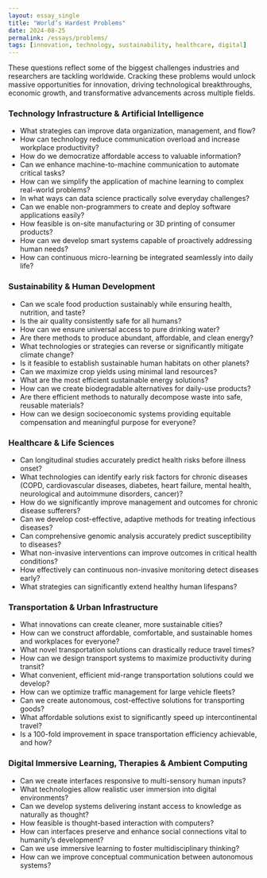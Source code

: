 ```yaml
---
layout: essay_single
title: "World’s Hardest Problems"
date: 2024-08-25
permalink: /essays/problems/
tags: [innovation, technology, sustainability, healthcare, digital]
---
```


These questions reflect some of the biggest challenges industries and researchers are tackling worldwide. Cracking these problems would unlock massive opportunities for innovation, driving technological breakthroughs, economic growth, and transformative advancements across multiple fields.

### Technology Infrastructure & Artificial Intelligence

*   What strategies can improve data organization, management, and flow?
*   How can technology reduce communication overload and increase workplace productivity?
*   How do we democratize affordable access to valuable information?
*   Can we enhance machine-to-machine communication to automate critical tasks?
*   How can we simplify the application of machine learning to complex real-world problems?
*   In what ways can data science practically solve everyday challenges?
*   Can we enable non-programmers to create and deploy software applications easily?
*   How feasible is on-site manufacturing or 3D printing of consumer products?
*   How can we develop smart systems capable of proactively addressing human needs?
*   How can continuous micro-learning be integrated seamlessly into daily life?

### Sustainability & Human Development

*   Can we scale food production sustainably while ensuring health, nutrition, and taste?
*   Is the air quality consistently safe for all humans?
*   How can we ensure universal access to pure drinking water?
*   Are there methods to produce abundant, affordable, and clean energy?
*   What technologies or strategies can reverse or significantly mitigate climate change?
*   Is it feasible to establish sustainable human habitats on other planets?
*   Can we maximize crop yields using minimal land resources?
*   What are the most efficient sustainable energy solutions?
*   How can we create biodegradable alternatives for daily-use products?
*   Are there efficient methods to naturally decompose waste into safe, reusable materials?
*   How can we design socioeconomic systems providing equitable compensation and meaningful purpose for everyone?

### Healthcare & Life Sciences

*   Can longitudinal studies accurately predict health risks before illness onset?
*   What technologies can identify early risk factors for chronic diseases (COPD, cardiovascular diseases, diabetes, heart failure, mental health, neurological and autoimmune disorders, cancer)?
*   How do we significantly improve management and outcomes for chronic disease sufferers?
*   Can we develop cost-effective, adaptive methods for treating infectious diseases?
*   Can comprehensive genomic analysis accurately predict susceptibility to diseases?
*   What non-invasive interventions can improve outcomes in critical health conditions?
*   How effectively can continuous non-invasive monitoring detect diseases early?
*   What strategies can significantly extend healthy human lifespans?

### Transportation & Urban Infrastructure

*   What innovations can create cleaner, more sustainable cities?
*   How can we construct affordable, comfortable, and sustainable homes and workplaces for everyone?
*   What novel transportation solutions can drastically reduce travel times?
*   How can we design transport systems to maximize productivity during transit?
*   What convenient, efficient mid-range transportation solutions could we develop?
*   How can we optimize traffic management for large vehicle fleets?
*   Can we create autonomous, cost-effective solutions for transporting goods?
*   What affordable solutions exist to significantly speed up intercontinental travel?
*   Is a 100-fold improvement in space transportation efficiency achievable, and how?

### Digital Immersive Learning, Therapies & Ambient Computing

*   Can we create interfaces responsive to multi-sensory human inputs?
*   What technologies allow realistic user immersion into digital environments?
*   Can we develop systems delivering instant access to knowledge as naturally as thought?
*   How feasible is thought-based interaction with computers?
*   How can interfaces preserve and enhance social connections vital to humanity’s development?
*   Can we use immersive learning to foster multidisciplinary thinking?
*   How can we improve conceptual communication between autonomous systems?